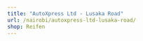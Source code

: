 ```yaml
---
title: "AutoXpress Ltd - Lusaka Road"
url: /nairobi/autoxpress-ltd-lusaka-road/
shop: Reifen
---
```

